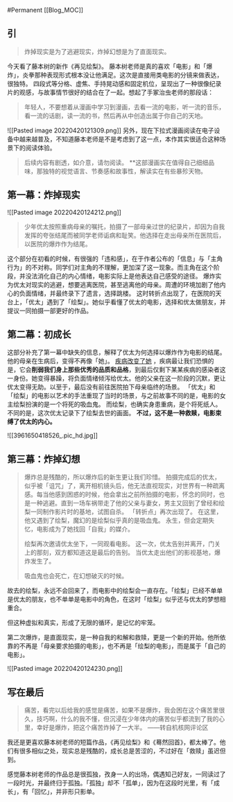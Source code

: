 #Permanent
[[Blog_MOC]] 
## 引
>炸掉现实是为了逃避现实，炸掉幻想是为了直面现实。

今天看了藤本树的新作《再见绘梨》。
藤本树老师是真的喜欢「电影」和「爆炸」，炎拳那种表现形式根本没让他满足。这次是直接用类电影的分镜来做表达，很独特。
四段式等分格、虚焦、手持晃动感和固定机位，呈现出了一种很像纪录片的观感，与故事情节很好的结合在了一起。想起了手冢治虫老师的那段话：
>年轻人，不要想着从漫画中学习到漫画，去看一流的电影，听一流的音乐，看一流的话剧，读一流的书，然后再从中创造出属于你自己的天地。

![[Pasted image 20220420121309.png]]
另外，现在下拉式漫画阅读在电子设备中越来越普及，不知道藤本老师是不是考虑到了这一点，本作其实很适合这种场景下的阅读体验。

> 后续内容有剧透，如介意，请勿阅读。
> **这部漫画实在值得自己细细品味，那独特的视觉语言、节奏感和故事性，解读实在有些暴殄天物。

## 第一幕：炸掉现实
![[Pasted image 20220420124212.png]]
>少年优太按照重病母亲的嘱托，拍摄了一部母亲过世的纪录片，却因为自我发挥的夸张结尾而被同学老师诟病和耻笑。他选择在走出母亲所在医院后，以医院的爆炸作为结尾。

这个部分在初看的时候，有很强的「违和感」，在于作者公布的「信息」与「主角行为」的不对称。同学们对主角的不理解，更加深了这一现象。而主角在这个阶段，并没法消化自己的内心情绪，电影实际上是他表达自己感受的途径。
爆炸实为优太对现实的逃避，想要逃离医院，甚至逃离他的母亲。周遭的环境加剧了他内心的负面情绪，并最终录下了遗言，选择跳楼。
这时转折点出现了，在医院的天台上，「优太」遇到了「绘梨」。她似乎看懂了优太的电影，选择和优太做朋友，并提议一同拍摄一部更好的作品。

## 第二幕：初成长

这部分补充了第一幕中缺失的信息，解释了优太为何选择以爆炸作为电影的结尾。
他的母亲在生病后，变得不再像「她」。 [疾病改变了她](https://anotherdayu.com/2022/138/) ，疾病最让我们恐惧的是，它会**削弱我们身上那些优秀的品质和品格**，到最后仅剩下某某疾病的感染者这一身份。她变得暴躁，将负面情绪倾泻给优太。他的父亲在这一阶段的沉默，更让优太变得无助。以至于，最后没有前往医院拍下母亲临终的场景。
「优太」和「绘梨」的电影以艺术的手法重现了当时的场景，与之前故事不同的是，电影的女主绘梨扮演的是一个将死的吸血鬼。
而绘梨，也确实身患重病，是个将死纸人。不同的是，这次优太记录下了绘梨去世的画面。
****不过，这不是一种救赎，电影束缚了优太的内心。****

![[3961650418526_.pic_hd.jpg]]
## 第三幕：炸掉幻想
>爆炸总是残酷的，所以爆炸后的新生更让我们珍惜。
>拍摄完成后的优太，似乎被「诅咒」了，离开相机镜头后，他无法直视现实，对世界有一种疏离感。每当他感到困惑的时候，他会拿出之前所拍摄的电影，怀念的同时，也是一种逃避。直到一场车祸带走了他的父亲与妻女，男主又回到了曾经和绘梨一同制作影片时的基地，试图自杀。
>「转折点」再次出现了。
>在这里，他又遇到了绘梨，魔幻的是绘梨似乎真的是吸血鬼。
>永生，但会定期失忆，电影成为了她找回「自我」的媒介。
>
>绘梨再次邀请优太坐下，一同观看电影。
>这一次，优太告别并离开，门关上的那刻，双方都知道这是最后的告别。
>当优太走出他们的影视基地，爆炸发生了。
>
>吸血鬼也会死亡，在幻想破灭的时候。

故去的绘梨，永远不会回来了，而电影中的绘梨会一直存在。「绘梨」已经不单单是优太的朋友，也不单单是电影中的角色，在这时「绘梨」似乎还与优太的梦想相重合。

但这种虚拟和真实，形成了无限的循环，是记忆的牢笼。

第二次爆炸，是直面现实，是一种自我的和解和救赎，更是一个新的开始。他所依靠的不再是「母亲要求拍摄的电影」，也不再是「绘梨的电影」，而是属于「自己的电影」。

![[Pasted image 20220420124230.png]]
## 写在最后
>痛苦，看完以后给我的感觉是痛苦，如果不是爆炸，我会困在这个痛苦里很久，技巧啊，什么的我不懂，但沉浸在少年体内的痛苦似乎都流到了我的心里，幸好是爆炸，把这个痛苦炸掉了一大半。
>——转自机核网评论区

我还是更喜欢藤本树老师的短篇作品，《再见绘梨》和《蓦然回首》，都太棒了。他们有很多相似之处，现实总是残酷的，成长总是苦涩的，不过好在「救赎」虽迟但到。

感觉藤本树老师的作品总是很孤独，孜身一人的出场，偶遇知己好友，一同读过了一段时光，并最终归于孤独。「孤独」却不「孤单」，因为在这段时光里，有「成长」，有「回忆」，并非形只影单。
